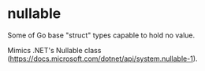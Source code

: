 # nullable

Some of Go base "struct" types capable to hold no value.

Mimics .NET's Nullable class (https://docs.microsoft.com/dotnet/api/system.nullable-1).
